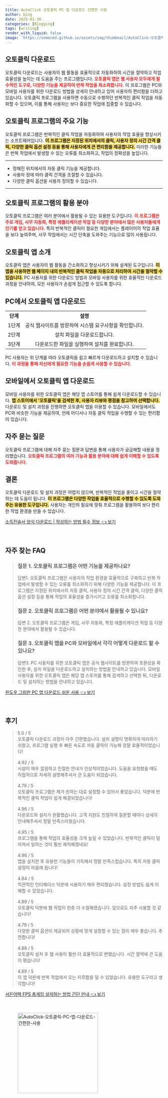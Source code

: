 ```yaml
---
title: AutoClick 오토클릭 PC 앱 다운로드 간편한 사용
author: bing
date: 2025-01-30
categories: [Blogging]
tags: [writing]
render_with_liquid: false
image: 'https://somered.github.io/assets/img/thumbnail/AutoClick-오토클릭-PC-앱-다운로드-간편한-사용.webp'
---
```



<h2 id='오토클릭 다운로드'>오토클릭 다운로드</h2>

<p>오토클릭 다운로드는 사용자의 웹 활동을 효율적으로 자동화하여 시간을 절약하고 작업 효율성을 높이는 데 도움을 주는 프로그램입니다. <b><span style="color: #ee2323;">오토클릭 앱은 웹 사용자 모두에게 필수적인 도구로, 다양한 기능을 제공하여 반복 작업을 최소화합니다.</span></b> 이 프로그램은 PC와 모바일 사용자를 위한 다운로드 방법을 상세히 안내하고 있어 사용자의 편리함을 더하고 있습니다. 오토클릭 프로그램을 사용하면 수동으로 수행하던 반복적인 클릭 작업을 자동화할 수 있으며, 이를 통해 사용자는 보다 중요한 작업에 집중할 수 있습니다.</p>

<h2 id='오토클릭 프로그램의 주요 기능'>오토클릭 프로그램의 주요 기능</h2>

<p>오토클릭 프로그램은 반복적인 클릭 작업을 자동화하여 사용자의 작업 효율을 향상시키는 소프트웨어입니다. <b><span style="background-color: #ffe066;">이 프로그램은 지정된 위치에서의 클릭, 사용자 정의 시간 간격 클릭, 다양한 클릭 옵션 설정 등을 통해 사용자에게 큰 편리함을 제공합니다.</span></b> 이러한 기능들은 반복 작업에서 발생할 수 있는 오류를 최소화하고, 작업의 정확성을 높입니다.</p>

<hr />

<ul>
    <li>정해진 위치에서의 자동 클릭 기능을 제공합니다.</li>
    <li>사용자 정에 따라 클릭 간격을 조절할 수 있습니다.</li>
    <li>다양한 클릭 옵션을 사용자 정의할 수 있습니다.</li>
</ul>

<hr />

<h2 id='오토클릭 프로그램의 활용 분야'>오토클릭 프로그램의 활용 분야</h2>

<p>오토클릭 프로그램은 여러 분야에서 활용될 수 있는 유용한 도구입니다. <b><span style="color: #ee2323;">이 프로그램은 주로 게임, 사무 자동화, 특정 애플리케이션 작업 등 다양한 분야에서 많은 사용자들에게 인기를 얻고 있습니다.</span></b> 특히 반복적인 클릭이 필요한 게임에서는 플레이어의 작업 효율을 보다 높여주며, 사무 작업에서는 시간 단축을 도와주는 기능으로 많이 사용됩니다.</p>

<h2 id='오토클릭 앱 소개'>오토클릭 앱 소개</h2>

<p>오토클릭 앱은 사용자의 웹 활동을 간소화하고 향상시키기 위해 설계된 도구입니다. <b><span style="background-color: #ffe066;">이 앱을 사용하면 웹 페이지 내의 반복적인 클릭 작업을 자동으로 처리하여 시간을 절약할 수 있습니다.</span></b> PC 사용자를 위한 다운로드 방법과 모바일 사용자를 위한 효율적인 다운로드 과정을 안내하여, 모든 사용자가 손쉽게 접근할 수 있도록 합니다.</p>

<h2 id='PC에서 오토클릭 앱 다운로드'>PC에서 오토클릭 앱 다운로드</h2>

<table>
    <tr>
        <td style="text-align: center; height: 17px;"><b>단계</b></td>
        <td style="text-align: center; height: 17px;"><b>설명</b></td>
    </tr>
    <tr>
        <td style="text-align: center; height: 17px;">1단계</td>
        <td style="text-align: center; height: 17px;">공식 웹사이트를 방문하여 시스템 요구사항을 확인합니다.</td>
    </tr>
    <tr>
        <td style="text-align: center; height: 17px;">2단계</td>
        <td style="text-align: center; height: 17px;">설치 파일을 다운로드합니다.</td>
    </tr>
    <tr>
        <td style="text-align: center; height: 17px;">3단계</td>
        <td style="text-align: center; height: 17px;">다운로드한 파일을 실행하여 설치를 완료합니다.</td>
    </tr>
</table>

<p>PC 사용자는 위 단계를 따라 오토클릭을 쉽고 빠르게 다운로드하고 설치할 수 있습니다. <b><span style="color: #ee2323;">이 과정을 통해 자신에게 필요한 기능을 손쉽게 사용할 수 있습니다.</span></b></p>

<h2 id='모바일에서 오토클릭 앱 다운로드'>모바일에서 오토클릭 앱 다운로드</h2>

<p>모바일 사용자를 위한 오토클릭 앱은 해당 앱 스토어를 통해 쉽게 다운로드할 수 있습니다. <b><span style="background-color: #ffe066;">앱 스토어에서 '오토클릭'을 검색한 후, 사용자 리뷰와 평점을 참고하여 선택합니다.</span></b> 다운로드 및 설치 과정을 진행하면 오토클릭 앱을 이용할 수 있습니다. 모바일에서도 PC와 비슷한 기능을 제공하여, 언제 어디서나 자동 클릭 작업을 수행할 수 있는 편리함이 있습니다.</p>

<h2 id='자주 묻는 질문'>자주 묻는 질문</h2>

<p>오토클릭 프로그램에 대해 자주 묻는 질문과 답변을 통해 사용자가 궁금해할 내용을 정리했습니다. <b><span style="color: #ee2323;">오토클릭 프로그램의 여러 기능과 활용 분야에 대해 쉽게 이해할 수 있도록 도와줍니다.</span></b></p>

<h2 id='결론'>결론</h2>

<p>오토클릭 다운로드 및 설치 과정은 어렵지 않으며, 반복적인 작업을 줄이고 시간을 절약하는 데 도움이 됩니다. <b><span style="background-color: #ffe066;">이 프로그램은 다양한 작업을 효율적으로 수행할 수 있도록 도와주는 유용한 도구입니다.</span></b> 사용자는 개인의 필요에 맞춰 프로그램을 활용하여 보다 편리한 작업 환경을 만들 수 있습니다.</p>


<p><a class="click-button" title="소득진술서 양식 다운로드 | 작성하는 방법 필수 정보" href="https://somered.github.io/posts/%EC%86%8C%EB%93%9D%EC%A7%84%EC%88%A0%EC%84%9C-%EC%96%91%EC%8B%9D-%EB%8B%A4%EC%9A%B4%EB%A1%9C%EB%93%9C-%EC%9E%91%EC%84%B1%ED%95%98%EB%8A%94-%EB%B0%A9%EB%B2%95-%ED%95%84%EC%88%98-%EC%A0%95%EB%B3%B4/" rel="dofollow">소득진술서 양식 다운로드 | 작성하는 방법 필수 정보 👈 보기</a></p><br>
<h2 id='자주_찾는_FAQ'>자주 찾는 FAQ</h2>
<div itemscope="" itemtype="https://schema.org/FAQPage"> 
<blockquote> 
<div itemscope="" itemprop="mainEntity" itemtype="https://schema.org/Question"> 
<h3 itemprop="name">질문 1. 오토클릭 프로그램은 어떤 기능을 제공하나요?</h3> 
<div itemscope="" itemprop="acceptedAnswer" itemtype="https://schema.org/Answer"> 
<span itemprop="text"> 
<p>답변1. 오토클릭 프로그램은 사용자의 작업 환경을 효율적으로 구축하고 반복 작업에서 발생할 수 있는 오류를 최소화하기 위해 다양한 기능을 제공합니다. 이 프로그램은 지정된 위치에서의 자동 클릭, 사용자 정의 시간 간격 클릭, 다양한 클릭 옵션 설정 등을 통해 작업의 효율성을 증가시키고 오류를 최소화합니다.</p> 
</span> 
</div> 
</div> 
<div itemscope="" itemprop="mainEntity" itemtype="https://schema.org/Question"> 
<h3 itemprop="name">질문 2. 오토클릭 프로그램은 어떤 분야에서 활용될 수 있나요?</h3> 
<div itemscope="" itemprop="acceptedAnswer" itemtype="https://schema.org/Answer"> 
<span itemprop="text"> 
<p>답변 2. 오토클릭 프로그램은 게임, 사무 자동화, 특정 애플리케이션 작업 등 다양한 분야에서 활용될 수 있습니다.</p> 
</span> 
</div> 
</div> 
<div itemscope="" itemprop="mainEntity" itemtype="https://schema.org/Question"> 
<h3 itemprop="name">질문 3. 오토클릭 앱을 PC와 모바일에서 각각 어떻게 다운로드 할 수 있나요?</h3> 
<div itemscope="" itemprop="acceptedAnswer" itemtype="https://schema.org/Answer"> 
<span itemprop="text"> 
<p>답변3. PC 사용자를 위한 오토클릭 앱은 공식 웹사이트를 방문하여 호환성을 확인한 후, 설치 파일을 다운로드하고 설치하는 방법을 안내하고 있습니다. 모바일 사용자를 위한 오토클릭 앱은 해당 앱 스토어를 통해 검색하고 선택한 뒤, 다운로드 및 설치하는 방법을 안내하고 있습니다.</p> 
</span> 
</div> 
</div> 
</blockquote> 
</div>
<p><a class="click-button" title="윈도우 그림판 PC 앱 다운로드 쉬운 사용" href="https://somered.github.io/posts/%EC%9C%88%EB%8F%84%EC%9A%B0-%EA%B7%B8%EB%A6%BC%ED%8C%90-PC-%EC%95%B1-%EB%8B%A4%EC%9A%B4%EB%A1%9C%EB%93%9C-%EC%89%AC%EC%9A%B4-%EC%82%AC%EC%9A%A9/" rel="dofollow">윈도우 그림판 PC 앱 다운로드 쉬운 사용 👈 보기</a></p><br>
<h2 id='후기'>후기</h2>
<div itemscope itemtype="https://schema.org/Product">
  <blockquote>
  <div itemprop="review" itemscope itemtype="https://schema.org/Review">
      <div itemprop="reviewRating" itemscope itemtype="https://schema.org/Rating"> <span itemprop="ratingValue">5.0</span> / <span itemprop="bestRating">5</span> </div>
      <span itemprop="reviewBody">오토클릭 다운로드 과정이 아주 간편했습니다. 설치 설명이 명확하여 따라하기 쉬웠고, 프로그램 실행 후 빠른 속도로 자동 클릭이 가능해 정말 효율적이었습니다!</span>
  </div>
  <br>
  <div itemprop="review" itemscope itemtype="https://schema.org/Review">
      <div itemprop="reviewRating" itemscope itemtype="https://schema.org/Rating"> <span itemprop="ratingValue">4.92</span> / <span itemprop="bestRating">5</span> </div>
      <span itemprop="reviewBody">시설이 매우 깔끔하고 친절한 안내가 인상적이었습니다. 도움을 요청했을 때도 직접적으로 자세히 설명해주셔서 큰 도움이 되었습니다.</span>
  </div>
  <br>
  <div itemprop="review" itemscope itemtype="https://schema.org/Review">
      <div itemprop="reviewRating" itemscope itemtype="https://schema.org/Rating"> <span itemprop="ratingValue">4.79</span> / <span itemprop="bestRating">5</span> </div>
      <span itemprop="reviewBody">오토클릭 프로그램은 제가 원하는 대로 설정할 수 있어서 좋았습니다. 덕분에 반복적인 클릭 작업이 쉽게 해결되었습니다!</span>
  </div>
  <br>
  <div itemprop="review" itemscope itemtype="https://schema.org/Review">
      <div itemprop="reviewRating" itemscope itemtype="https://schema.org/Rating"> <span itemprop="ratingValue">4.96</span> / <span itemprop="bestRating">5</span> </div>
      <span itemprop="reviewBody">다운로드와 설치가 원활했습니다. 고객 지원도 친절하여 질문할 때마다 상세히 안내해주셔서 정말 만족스러웠습니다.</span>
  </div>
  <br>
  <div itemprop="review" itemscope itemtype="https://schema.org/Review">
      <div itemprop="reviewRating" itemscope itemtype="https://schema.org/Rating"> <span itemprop="ratingValue">4.95</span> / <span itemprop="bestRating">5</span> </div>
      <span itemprop="reviewBody">프로그램을 통해 작업의 효율성을 크게 높일 수 있었습니다. 반복적인 클릭이 덜어져서 일하는 것이 훨씬 쾌적해졌네요!</span>
  </div>
  <br>
  <div itemprop="review" itemscope itemtype="https://schema.org/Review">
      <div itemprop="reviewRating" itemscope itemtype="https://schema.org/Rating"> <span itemprop="ratingValue">4.96</span> / <span itemprop="bestRating">5</span> </div>
      <span itemprop="reviewBody">앱을 설치한 후 유용한 기능들이 가득해서 정말 만족스럽습니다. 특히 자동 클릭 설정이 마음에 듭니다!</span>
  </div>
  <br>
  <div itemprop="review" itemscope itemtype="https://schema.org/Review">
      <div itemprop="reviewRating" itemscope itemtype="https://schema.org/Rating"> <span itemprop="ratingValue">4.84</span> / <span itemprop="bestRating">5</span> </div>
      <span itemprop="reviewBody">직관적인 인터페이스 덕분에 사용하기 매우 편리했습니다. 설정 방법도 쉽게 이해할 수 있었습니다.</span>
  </div>
  <br>
  <div itemprop="review" itemscope itemtype="https://schema.org/Review">
      <div itemprop="reviewRating" itemscope itemtype="https://schema.org/Rating"> <span itemprop="ratingValue">4.89</span> / <span itemprop="bestRating">5</span> </div>
      <span itemprop="reviewBody">오토클릭 덕분에 웹 작업이 한층 더 수월해졌습니다. 앞으로도 자주 사용할 것 같습니다!</span>
  </div>
  <br>
  <div itemprop="review" itemscope itemtype="https://schema.org/Review">
      <div itemprop="reviewRating" itemscope itemtype="https://schema.org/Rating"> <span itemprop="ratingValue">4.79</span> / <span itemprop="bestRating">5</span> </div>
      <span itemprop="reviewBody">다양한 클릭 옵션이 제공되어 상황에 맞게 설정할 수 있는 점이 매우 좋습니다. 추천합니다!</span>
  </div>
  <br>
  <div itemprop="review" itemscope itemtype="https://schema.org/Review">
      <div itemprop="reviewRating" itemscope itemtype="https://schema.org/Rating"> <span itemprop="ratingValue">4.88</span> / <span itemprop="bestRating">5</span> </div>
      <span itemprop="reviewBody">오토클릭 설치 후 웹 사용이 훨씬 더 효율적으로 변했습니다. 시간 절약에 큰 도움이 됐습니다!</span>
  </div>
  <br>
  <div itemprop="review" itemscope itemtype="https://schema.org/Review">
      <div itemprop="reviewRating" itemscope itemtype="https://schema.org/Rating"> <span itemprop="ratingValue">4.89</span> / <span itemprop="bestRating">5</span> </div>
      <span itemprop="reviewBody">이 앱 덕분에 반복 작업에서 오는 지루함을 덜 수 있었습니다. 유용한 도구라고 생각합니다!</span>
  </div>
  </blockquote>
</div>
<p><a class="click-button" title="서든어택 FPS 총게임 설치하는 방법 간단 안내" href="https://somered.github.io/posts/%EC%84%9C%EB%93%A0%EC%96%B4%ED%83%9D-FPS-%EC%B4%9D%EA%B2%8C%EC%9E%84-%EC%84%A4%EC%B9%98%ED%95%98%EB%8A%94-%EB%B0%A9%EB%B2%95-%EA%B0%84%EB%8B%A8-%EC%95%88%EB%82%B4/" rel="dofollow">서든어택 FPS 총게임 설치하는 방법 간단 안내 👈 보기</a></p><br>
<figure class="image"><img src="https://somered.github.io/assets/img/thumbnail/AutoClick-오토클릭-PC-앱-다운로드-간편한-사용.webp" alt="AutoClick-오토클릭-PC-앱-다운로드-간편한-사용" width="256" height="256"></figure>